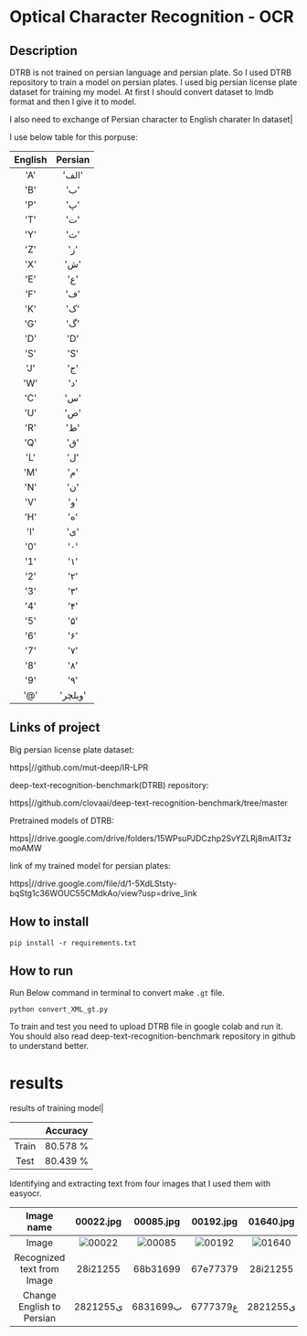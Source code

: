 # Optical Character Recognition - OCR



## Description

DTRB is not trained on persian language and persian plate. So I used DTRB repository to train a model on persian plates.
I used big persian license plate dataset for training my model. 
At first I should convert dataset to lmdb format and then I give it to model.

I also need to exchange of Persian character to English charater In dataset|

I use below table for this porpuse:

|  English  |  Persian  | 
| :-----:   | :-------: |
|  'A'  |   'الف'  |
| 'B'   |  'ب' |
|   'P' | 'پ' |
|   'T' | 'ت' |
|   'Y' | 'ث' |
|   'Z' | 'ز' |
|   'X' | 'ش' |
|   'E' | 'ع' |
|   'F' | 'ف' |
|   'K' | 'ک' |
|   'G' | 'گ' |
|   'D' | 'D' |
|   'S' | 'S' |
|   'J' | 'ج' |
|   'W' | 'د' |
|   'C' | 'س' |
|   'U' | 'ص' |
|   'R' | 'ط' |
|   'Q' | 'ق' |
|   'L' | 'ل' |
|   'M' | 'م' |
|   'N' | 'ن' |
|   'V' | 'و' |
|   'H' | 'ه' |
|   'I' | 'ی' |
|   '0' | '۰' |
|   '1' | '۱' |
|   '2' | '۲' |
|  '3'  | '۳' |
|   '4' | '۴' |
|   '5' | '۵' | 
|   '6' | '۶' |
|   '7' | '۷' |
|   '8' | '۸' |
|  '9'  | '۹' |
 |         '@'| 'ویلچر'|


## Links of project

Big persian license plate dataset:

https|//github.com/mut-deep/IR-LPR

deep-text-recognition-benchmark(DTRB) repository:

https|//github.com/clovaai/deep-text-recognition-benchmark/tree/master

Pretrained models of DTRB:

https|//drive.google.com/drive/folders/15WPsuPJDCzhp2SvYZLRj8mAlT3zmoAMW

link of my trained model for persian plates:

https|//drive.google.com/file/d/1-5XdLStsty-bqStg1c36WOUC55CMdkAo/view?usp=drive_link

## How to install

```
pip install -r requirements.txt
```

##  How to run

Run Below command in terminal to convert make `.gt` file.

```python convert_XML_gt.py```

To train and test you need to upload DTRB file in google colab and run it. 
You should also read deep-text-recognition-benchmark repository in github to understand better.

# results

results of training model|


|          |  Accuracy    | 
| :---------:   | :---: | 
|  Train   | 80.578 % |
|  Test | 80.439 % |


Identifying and extracting text from four images that I used them with easyocr. 


|          Image name        |  00022.jpg    | 00085.jpg  | 00192.jpg  | 01640.jpg  |  01656.jpg  | 
| :----------------------:   | :-----------: | :--------: | :--------: |:---------: | :---------: |
|             Image          | ![00022](https://github.com/javadnematollahi/python-assignment/assets/86910174/76bc5ee3-e537-47b5-9886-c88f64245ebc)| ![00085](https://github.com/javadnematollahi/python-assignment/assets/86910174/9f4dddee-9eb6-41e1-9f58-190394c54cc4)| ![00192](https://github.com/javadnematollahi/python-assignment/assets/86910174/ea0e57f6-4c96-489e-8b4a-bf94ce5a0f7e)| ![01640](https://github.com/javadnematollahi/python-assignment/assets/86910174/3a33fcb6-233b-40e5-bdf2-f707f42402ae)| ![01656](https://github.com/javadnematollahi/python-assignment/assets/86910174/5b184fff-b5da-4f84-9453-58130af5b4bf)|
| Recognized text from Image | 28i21255   | 68b31699 | 67e77379 | 28i21255  | 97i48912 |
| Change English to Persian  | 28ی21255   | 68ب31699 | 67ع77379 | 28ی21255  | 97ی48912 |




